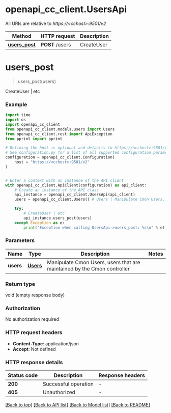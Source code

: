 # openapi_cc_client.UsersApi

All URIs are relative to *https://&lt;cchost&gt;:9501/v2*

Method | HTTP request | Description
------------- | ------------- | -------------
[**users_post**](UsersApi.md#users_post) | **POST** /users | CreateUser | etc


# **users_post**
> users_post(users)

CreateUser | etc

### Example

```python
import time
import os
import openapi_cc_client
from openapi_cc_client.models.users import Users
from openapi_cc_client.rest import ApiException
from pprint import pprint

# Defining the host is optional and defaults to https://<cchost>:9501/v2
# See configuration.py for a list of all supported configuration parameters.
configuration = openapi_cc_client.Configuration(
    host = "https://<cchost>:9501/v2"
)


# Enter a context with an instance of the API client
with openapi_cc_client.ApiClient(configuration) as api_client:
    # Create an instance of the API class
    api_instance = openapi_cc_client.UsersApi(api_client)
    users = openapi_cc_client.Users() # Users | Manipulate Cmon Users, users that are maintained by the Cmon controller

    try:
        # CreateUser | etc
        api_instance.users_post(users)
    except Exception as e:
        print("Exception when calling UsersApi->users_post: %s\n" % e)
```



### Parameters

Name | Type | Description  | Notes
------------- | ------------- | ------------- | -------------
 **users** | [**Users**](Users.md)| Manipulate Cmon Users, users that are maintained by the Cmon controller | 

### Return type

void (empty response body)

### Authorization

No authorization required

### HTTP request headers

 - **Content-Type**: application/json
 - **Accept**: Not defined

### HTTP response details
| Status code | Description | Response headers |
|-------------|-------------|------------------|
**200** | Successful operation |  -  |
**405** | Unauthorized |  -  |

[[Back to top]](#) [[Back to API list]](../README.md#documentation-for-api-endpoints) [[Back to Model list]](../README.md#documentation-for-models) [[Back to README]](../README.md)

